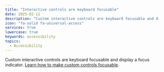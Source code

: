```yaml
---
title: "Interactive controls are keyboard focusable"
date: 2025-02-11
description: "Custom interactive controls are keyboard focusable and display a focus indicator. "
icon: "fa-solid fa-universal-access"
services: true
lowercase: true
keywords: accessibility
topics:
  - Accessibility
---
```


Custom interactive controls are keyboard focusable and display a focus indicator. [Learn how to make custom controls focusable](https://developer.chrome.com/docs/lighthouse/accessibility/focusable-controls/).
